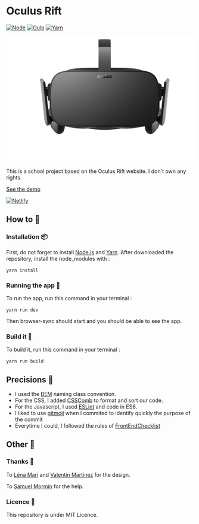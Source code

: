 # Oculus Rift
 [![Node](https://img.shields.io/badge/Node-%3E%3D8.9.1-brightgreen.svg?style=flat-square)]()
 [![Gulp](https://img.shields.io/badge/Gulp%20-%3E%3D3.9.1-blue.svg?style=flat-square)]()
 [![Yarn](https://img.shields.io/badge/yarn-%3E%3D1.3.2-ff69b4.svg?style=flat-square)]()
 

![Oculus Rift](screenshot.png "Oculus Rift")
  
This is a school project based on the Oculus Rift website. I don't own any rights.
  
[See the demo](https://oculus-rift.netlify.com/)

[![Netlify](https://www.netlify.com/img/global/badges/netlify-color-bg.svg)]()
  

## How to 🎉
  
### Installation 📦 
First, do not forget to install [Node.js](https://nodejs.org/en/) and [Yarn](https://yarnpkg.com/en/docs/install). 
After downloaded the repository, install the node_modules with : 

```
yarn install
```

### Running the app 🚀
To run the app, run this command in your terminal :
```
yarn run dev
```

Then browser-sync should start and you should be able to see the app.


### Build it 👷
To build it, run this command in your terminal :
```
yarn run build
```


## Precisions 📝
- I used the [BEM](http://getbem.com/naming/) naming class convention.
- For the CSS, I added [CSSComb](https://github.com/csscomb/csscomb.js) to format and sort our code.
- For the Javascript, I used [ESLint](https://github.com/eslint/eslint) and code in ES6. 
- I liked to use [gitmoji](https://github.com/carloscuesta/gitmoji/) when I commited to identify quickly the purpose of the commit 
- Everytime I could, I followed the rules of [FrontEndChecklist](https://frontendchecklist.io/)


## Other 🔎 
  
### Thanks 👥

To [Léna Mari](https://www.behance.net/lenammari) and [Valentin Martinez](https://www.behance.net/valentinma2045) for the design. 

To [Samuel Mormin](https://github.com/samuelmormin) for the help.
  
### Licence 📄
This repository is under MIT Licence.